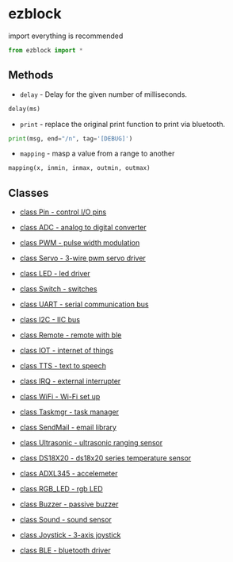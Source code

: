 # ezblock
import everything is recommended
```python
from ezblock import *
```

## Methods
- `delay` - Delay for the given number of milliseconds.
```python
delay(ms)
```
- `print` - replace the original print function to print via bluetooth.
```python
print(msg, end="/n", tag='[DEBUG]')
```
- `mapping` - masp a value from a range to another
```python
mapping(x, inmin, inmax, outmin, outmax)
```

## Classes
- [class Pin - control I/O pins](Pin.md)
- [class ADC - analog to digital converter](ADC.md)
- [class PWM - pulse width modulation](PWM.md)
- [class Servo - 3-wire pwm servo driver](Servo.md)
- [class LED - led driver](LED.md)
- [class Switch - switches](Switch.md)
- [class UART - serial communication bus](UART.md)
- [class I2C - IIC bus](I2C.md)
- [class Remote - remote with ble](Remote.md)
- [class IOT - internet of things](IOT.md)
- [class TTS - text to speech](TTS.md)
- [class IRQ - external interrupter](IRQ.md)
- [class WiFi - Wi-Fi set up](WiFi.md)
- [class Taskmgr - task manager](Taskmgr.md)
- [class SendMail - email library](SendMail.md)
- [class Ultrasonic - ultrasonic ranging sensor](Ultrasonic.md)
- [class DS18X20 - ds18x20 series temperature sensor](DS18X20.md)
- [class ADXL345 - accelemeter](ADXL345.md)
- [class RGB_LED - rgb LED](RGB_LED.md)
- [class Buzzer - passive buzzer](Buzzer.md)
- [class Sound - sound sensor](Sound.md)
- [class Joystick - 3-axis joystick ](Joystick.md)

- [class BLE - bluetooth driver](BLE.md)